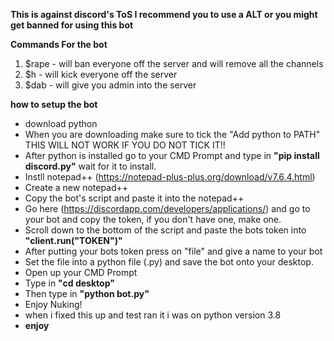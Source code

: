 **This is against discord's ToS I recommend you to use a ALT or you might get banned for using this bot**

**Commands For the bot**
1) $rape - will ban everyone off the server and will remove all the channels
2) $h - will kick everyone off the server
3) $dab - will give you admin into the server

**how to setup the bot**
- download python
- When you are downloading make sure to tick the "Add python to PATH" THIS WILL NOT WORK IF YOU DO NOT TICK IT!!
- After python is installed go to your CMD Prompt and type in **"pip install discord.py"** wait for it to install.
- Instll notepad++ (https://notepad-plus-plus.org/download/v7.6.4.html)
- Create a new notepad++
- Copy the bot's script and paste it into the notepad++
- Go here (https://discordapp.com/developers/applications/) and go to your bot and copy the token, if you don't have one, make one.
- Scroll down to the bottom of the script and paste the bots token into **"client.run("TOKEN")"** 
- After putting your bots token press on "file" and give a name to your bot
- Set the file into a python file (.py) and save the bot onto your desktop.
- Open up your CMD Prompt
- Type in **"cd desktop"**
- Then type in **"python bot.py"**
- Enjoy Nuking!
- when i fixed this up and test ran it i was on python version 3.8
- **enjoy**
